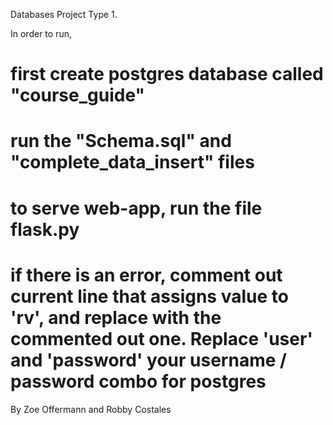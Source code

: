 
Databases Project Type 1.

In order to run,

# first create postgres database called "course_guide"
# run the "Schema.sql" and "complete_data_insert" files
# to serve web-app, run the file flask.py
# if there is an error, comment out current line that assigns value to 'rv', and replace with the commented out one. Replace 'user' and 'password' your username / password combo for postgres

By Zoe Offermann and Robby Costales
